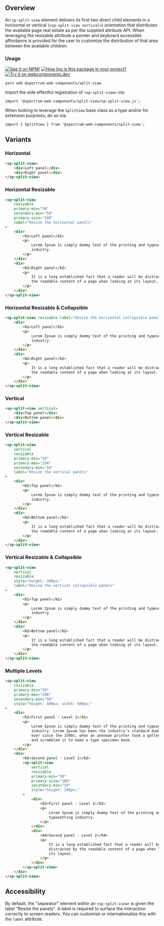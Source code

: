 ## Overview

An `sp-split-view` element delivers its first two direct child elements in a horizontal or vertical (`<sp-split-view vertical>`) orientation that distributes the available page real estate as per the supplied attribute API. When leveraging the resizable attribute a pointer and keyboard accessible affordance is provided for the user to customize the distribution of that area between the available children.

### Usage

[![See it on NPM!](https://img.shields.io/npm/v/@spectrum-web-components/split-view?style=for-the-badge)](https://www.npmjs.com/package/@spectrum-web-components/split-view)
[![How big is this package in your project?](https://img.shields.io/bundlephobia/minzip/@spectrum-web-components/split-view?style=for-the-badge)](https://bundlephobia.com/result?p=@spectrum-web-components/split-view)
[![Try it on webcomponents.dev](https://img.shields.io/badge/Try%20it%20on-webcomponents.dev-green?style=for-the-badge)](https://webcomponents.dev/edit/collection/fO75441E1Q5ZlI0e9pgq/WzGXekJkbnJjUiBjwUEb/src/index.ts)

```
yarn add @spectrum-web-components/split-view
```

Import the side effectful registration of `<sp-split-view>` via:

```
import '@spectrum-web-components/split-view/sp-split-view.js';
```

When looking to leverage the `SplitView` base class as a type and/or for extension purposes, do so via:

```
import { SplitView } from '@spectrum-web-components/split-view';
```

## Variants

### Horizontal

```html
<sp-split-view>
    <div>Left panel</div>
    <div>Right panel</div>
</sp-split-view>
```

### Horizontal Resizable

```html
<sp-split-view
    resizable
    primary-min="50"
    secondary-min="50"
    primary-size="100"
    label="Resize the horizontal panels"
>
    <div>
        <h1>Left panel</h1>
        <p>
            Lorem Ipsum is simply dummy text of the printing and typesetting
            industry.
        </p>
    </div>
    <div>
        <h2>Right panel</h2>
        <p>
            It is a long established fact that a reader will be distracted by
            the readable content of a page when looking at its layout.
        </p>
    </div>
</sp-split-view>
```

### Horizontal Resizable & Collapsible

```html
<sp-split-view resizable label="Resize the horizontal collapsible panels">
    <div>
        <h1>Left panel</h1>
        <p>
            Lorem Ipsum is simply dummy text of the printing and typesetting
            industry.
        </p>
    </div>
    <div>
        <h2>Right panel</h2>
        <p>
            It is a long established fact that a reader will be distracted by
            the readable content of a page when looking at its layout.
        </p>
    </div>
</sp-split-view>
```

### Vertical

```html
<sp-split-view vertical>
    <div>Top panel</div>
    <div>Bottom panel</div>
</sp-split-view>
```

### Vertical Resizable

```html
<sp-split-view
    vertical
    resizable
    primary-min="50"
    primary-max="150"
    secondary-min="50"
    label="Resize the vertical panels"
>
    <div>
        <h1>Top panel</h1>
        <p>
            Lorem Ipsum is simply dummy text of the printing and typesetting
            industry.
        </p>
    </div>
    <div>
        <h2>Bottom panel</h2>
        <p>
            It is a long established fact that a reader will be distracted by
            the readable content of a page when looking at its layout.
        </p>
    </div>
</sp-split-view>
```

### Vertical Resizable & Collapsible

```html
<sp-split-view
    vertical
    resizable
    style="height: 300px;"
    label="Resize the vertical collapsible panels"
>
    <div>
        <h1>Top panel</h1>
        <p>
            Lorem Ipsum is simply dummy text of the printing and typesetting
            industry.
        </p>
    </div>
    <div>
        <h2>Bottom panel</h2>
        <p>
            It is a long established fact that a reader will be distracted by
            the readable content of a page when looking at its layout.
        </p>
    </div>
</sp-split-view>
```

### Multiple Levels

```html
<sp-split-view
    resizable
    primary-min="50"
    primary-max="200"
    secondary-min="50"
    style="height: 400px; width: 600px;"
>
    <div>
        <h1>First panel - Level 1</h1>
        <p>
            Lorem Ipsum is simply dummy text of the printing and typesetting
            industry. Lorem Ipsum has been the industry's standard dummy text
            ever since the 1500s, when an unknown printer took a galley of type
            and scrambled it to make a type specimen book.
        </p>
    </div>
    <div>
        <h2>Second panel - Level 1</h2>
        <sp-split-view
            vertical
            resizable
            primary-min="50"
            primary-size="100"
            secondary-min="50"
            style="height: 300px;"
        >
            <div>
                <h3>First panel - Level 2</h3>
                <p>
                    Lorem Ipsum is simply dummy text of the printing and
                    typesetting industry.
                </p>
            </div>
            <div>
                <h4>Second panel - Level 2</h4>
                <p>
                    It is a long established fact that a reader will be
                    distracted by the readable content of a page when looking at
                    its layout.
                </p>
            </div>
        </sp-split-view>
    </div>
</sp-split-view>
```

## Accessibility

By default, the "separator" element within an `<sp-split-view>` is given the label "Resize the panels". A label is required to surface the interaction correctly to screen readers. You can customize or internationalize this with the `label` attribute.
